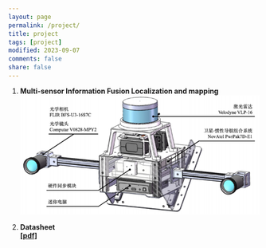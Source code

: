 ```yaml
---
layout: page
permalink: /project/
title: project
tags: [project]
modified: 2023-09-07
comments: false
share: false
---
```


<ol>
  <li><b> Multi-sensor Information Fusion Localization and mapping<br>

  <img src="../images/MultiSensorsCapture.png">

  <li ><p>
  <b>Datasheet</b><br>
  <a href="../publications/2018-software-tproduct.pdf" class="textlink" target="_blank">[pdf]</a>
  




